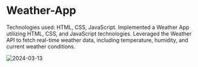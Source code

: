 # Weather-App
Technologies used: HTML, CSS, JavaScript. Implemented a Weather App utilizing HTML, CSS, and JavaScript technologies. Leveraged the Weather API to fetch real-time weather data, including temperature, humidity, and current weather conditions.

![2024-03-13](https://github.com/renataromanoiu/Weather-App/assets/115948796/59b8700f-b404-4249-a229-bede921a3ff2)
